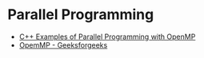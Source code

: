 # Parallel Programming

- [C++ Examples of Parallel Programming with OpenMP](https://people.sc.fsu.edu/~jburkardt/cpp_src/openmp/openmp.html)
- [OpemMP - Geeksforgeeks](https://www.geeksforgeeks.org/openmp-introduction-with-installation-guide/)
